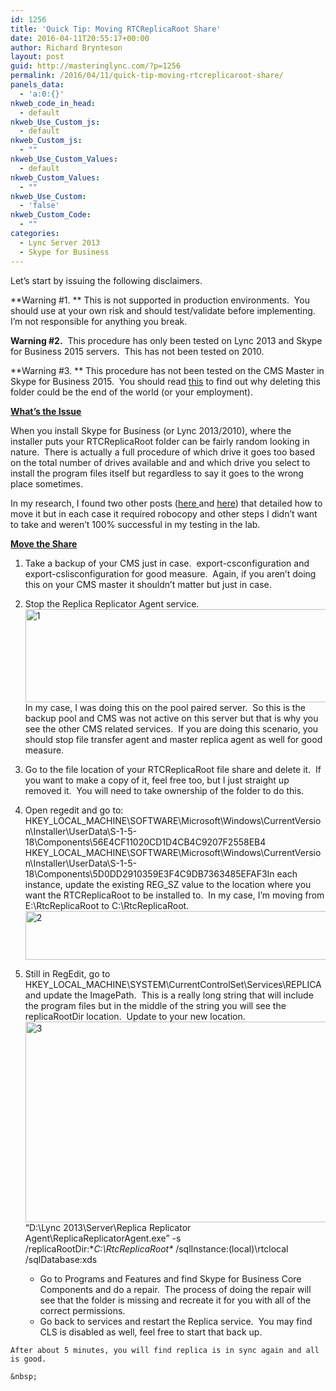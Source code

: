```yaml
---
id: 1256
title: 'Quick Tip: Moving RTCReplicaRoot Share'
date: 2016-04-11T20:55:17+00:00
author: Richard Brynteson
layout: post
guid: http://masteringlync.com/?p=1256
permalink: /2016/04/11/quick-tip-moving-rtcreplicaroot-share/
panels_data:
  - 'a:0:{}'
nkweb_code_in_head:
  - default
nkweb_Use_Custom_js:
  - default
nkweb_Custom_js:
  - ""
nkweb_Use_Custom_Values:
  - default
nkweb_Custom_Values:
  - ""
nkweb_Use_Custom:
  - 'false'
nkweb_Custom_Code:
  - ""
categories:
  - Lync Server 2013
  - Skype for Business
---
```

Let&#8217;s start by issuing the following disclaimers.

**Warning #1. ** This is not supported in production environments.  You should use at your own risk and should test/validate before implementing.  I&#8217;m not responsible for anything you break.

**Warning #2.**  This procedure has only been tested on Lync 2013 and Skype for Business 2015 servers.  This has not been tested on 2010.

**Warning #3. ** This procedure has not been tested on the CMS Master in Skype for Business 2015.  You should read [this](http://masteringlync.com/2016/02/24/cms-changes-in-skype-for-business-2015/) to find out why deleting this folder could be the end of the world (or your employment).

<span style="text-decoration: underline"><strong>What&#8217;s the Issue</strong></span>

When you install Skype for Business (or Lync 2013/2010), where the installer puts your RTCReplicaRoot folder can be fairly random looking in nature.  There is actually a full procedure of which drive it goes too based on the total number of drives available and and which drive you select to install the program files itself but regardless to say it goes to the wrong place sometimes.

In my research, I found two other posts (<a href="http://www.confusedamused.com/notebook/moving-the-lync-rtcreplicaroot-folder-drive/" target="_blank">here </a>and <a href="http://ucken.blogspot.com/2012/04/resetting-lync-cms-replication.html" target="_blank">here</a>) that detailed how to move it but in each case it required robocopy and other steps I didn&#8217;t want to take and weren&#8217;t 100% successful in my testing in the lab.

<span style="text-decoration: underline"><strong>Move the Share</strong></span>

  1. Take a backup of your CMS just in case.  export-csconfiguration and export-cslisconfiguration for good measure.  Again, if you aren&#8217;t doing this on your CMS master it shouldn&#8217;t matter but just in case.
  2. Stop the Replica Replicator Agent service.  
    <a href="https://i0.wp.com/masteringlync.gcmtotalsolutions.com/wp-content/uploads/sites/2/2016/04/1.png" rel="attachment wp-att-1257"><img class="alignnone size-full wp-image-1257" src="https://i0.wp.com/masteringlync.gcmtotalsolutions.com/wp-content/uploads/sites/2/2016/04/1.png?resize=767%2C149&#038;ssl=1" alt="1" width="767" height="149" srcset="https://i1.wp.com/masteringlync.com/wp-content/uploads/sites/2/2016/04/1.png?w=767&ssl=1 767w, https://i1.wp.com/masteringlync.com/wp-content/uploads/sites/2/2016/04/1.png?resize=300%2C58&ssl=1 300w" sizes="(max-width: 767px) 100vw, 767px" data-recalc-dims="1" /></a>  
    In my case, I was doing this on the pool paired server.  So this is the backup pool and CMS was not active on this server but that is why you see the other CMS related services.  If you are doing this scenario, you should stop file transfer agent and master replica agent as well for good measure.
  3. Go to the file location of your RTCReplicaRoot file share and delete it.  If you want to make a copy of it, feel free too, but I just straight up removed it.  You will need to take ownership of the folder to do this.
  4. Open regedit and go to:  
    HKEY\_LOCAL\_MACHINE\SOFTWARE\Microsoft\Windows\CurrentVersion\Installer\UserData\S-1-5-18\Components\56E4CF11020CD1D4CB4C9207F2558EB4  
    HKEY\_LOCAL\_MACHINE\SOFTWARE\Microsoft\Windows\CurrentVersion\Installer\UserData\S-1-5-18\Components\5D0DD2910359E3F4C9DB7363485EFAF3In each instance, update the existing REG_SZ value to the location where you want the RTCReplicaRoot to be installed to.  In my case, I&#8217;m moving from E:\RtcReplicaRoot to C:\RtcReplicaRoot.  
    <a href="https://i2.wp.com/masteringlync.gcmtotalsolutions.com/wp-content/uploads/sites/2/2016/04/2.png" rel="attachment wp-att-1258"><img class="alignnone size-full wp-image-1258" src="https://i2.wp.com/masteringlync.gcmtotalsolutions.com/wp-content/uploads/sites/2/2016/04/2.png?resize=800%2C78&#038;ssl=1" alt="2" width="800" height="78" srcset="https://i2.wp.com/masteringlync.com/wp-content/uploads/sites/2/2016/04/2.png?w=1000&ssl=1 1000w, https://i2.wp.com/masteringlync.com/wp-content/uploads/sites/2/2016/04/2.png?resize=300%2C29&ssl=1 300w, https://i2.wp.com/masteringlync.com/wp-content/uploads/sites/2/2016/04/2.png?resize=768%2C75&ssl=1 768w" sizes="(max-width: 800px) 100vw, 800px" data-recalc-dims="1" /></a>
  5. Still in RegEdit, go to HKEY\_LOCAL\_MACHINE\SYSTEM\CurrentControlSet\Services\REPLICA and update the ImagePath.  This is a really long string that will include the program files but in the middle of the string you will see the replicaRootDir location.  Update to your new location. 
    <a href="https://i0.wp.com/masteringlync.gcmtotalsolutions.com/wp-content/uploads/sites/2/2016/04/3.png" rel="attachment wp-att-1259"><img class="alignnone size-full wp-image-1259" src="https://i0.wp.com/masteringlync.gcmtotalsolutions.com/wp-content/uploads/sites/2/2016/04/3.png?resize=613%2C321&#038;ssl=1" alt="3" width="613" height="321" srcset="https://i0.wp.com/masteringlync.com/wp-content/uploads/sites/2/2016/04/3.png?w=613&ssl=1 613w, https://i0.wp.com/masteringlync.com/wp-content/uploads/sites/2/2016/04/3.png?resize=300%2C157&ssl=1 300w" sizes="(max-width: 613px) 100vw, 613px" data-recalc-dims="1" /></a>  
    &#8220;D:\Lync 2013\Server\Replica Replicator Agent\ReplicaReplicatorAgent.exe&#8221; -s /replicaRootDir:**C:\RtcReplicaRoot\** /sqlInstance:(local)\rtclocal /sqlDatabase:xds</li> 
    
      * Go to Programs and Features and find Skype for Business Core Components and do a repair.  The process of doing the repair will see that the folder is missing and recreate it for you with all of the correct permissions.
      * Go back to services and restart the Replica service.  You may find CLS is disabled as well, feel free to start that back up.</ol> 
    
    After about 5 minutes, you will find replica is in sync again and all is good.
    
    &nbsp;